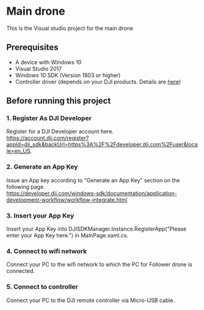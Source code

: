 # Main drone
This is the Visual studio project for the main drone

## Prerequisites

* A device with Windows 10
* Visual Studio 2017
* Windows 10 SDK (Version 1803 or higher)
* Controller driver (depends on your DJI products. Details are [here](https://developer.dji.com/windows-sdk/documentation/connection/Mavic2.html))


## Before running this project

### 1. Register As DJI Developer

Register for a DJI Developer account here.  
https://account.dji.com/register?appId=dji_sdk&backUrl=https%3A%2F%2Fdeveloper.dji.com%2Fuser&locale=en_US.

### 2. Generate an App Key

Issue an App key according to "Generate an App Key" section on the following page.  
https://developer.dji.com/windows-sdk/documentation/application-development-workflow/workflow-integrate.html

### 3. Insert your App Key

Insert your App Key into DJISDKManager.Instance.RegisterApp("Please enter your App Key here.") in MainPage.xaml.cs.

### 4. Connect to wifi network

Connect your PC to the wifi network to which the PC for Follower drone is connected.

### 5. Connect to controller

Connect your PC to the DJI remote controller via Micro-USB cable.